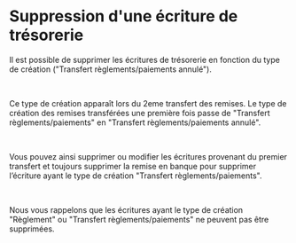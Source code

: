 # Suppression d'une écriture de trésorerie


Il est possible de supprimer les écritures de trésorerie en fonction du type de création ("Transfert règlements/paiements annulé").


 


Ce type de création apparaît lors du 2eme transfert des remises. Le type de création des remises transférées une première fois passe de "Transfert règlements/paiements" en "Transfert règlements/paiements annulé".


 


Vous pouvez ainsi supprimer ou modifier les écritures provenant du premier transfert et toujours supprimer la remise en banque pour supprimer l’écriture ayant le type de création "Transfert règlements/paiements".


 


Nous vous rappelons que les écritures ayant le type de création "Règlement" ou "Transfert règlements/paiements" ne peuvent pas être supprimées.


